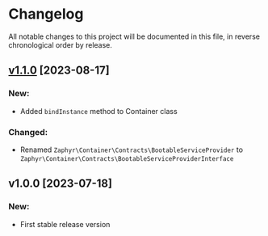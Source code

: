 # Changelog

All notable changes to this project will be documented in this file,
in reverse chronological order by release.

## [v1.1.0](https://github.com/zaphyr-org/container/compare/1.0.0...1.1.0) [2023-08-17]

### New:
* Added `bindInstance` method to Container class

### Changed:
* Renamed `Zaphyr\Container\Contracts\BootableServiceProvider` to `Zaphyr\Container\Contracts\BootableServiceProviderInterface`

## v1.0.0 [2023-07-18]

### New:
* First stable release version
